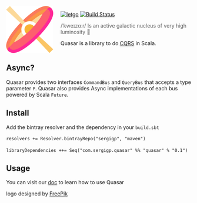 <img src="doc/image/quasar.png" align="left" width="128px" height="128px"/>
<img align="left" width="0" height="128px" hspace="10"/>

[![letgo](https://img.shields.io/badge/letgo-quasar-blue.svg?style=flat-square)](http://letgo.com)
[![Build Status](https://travis-ci.org/sergigp/quasar.svg?branch=master)](https://travis-ci.org/sergigp/quasar)

> /ˈkweɪzɑːr/ Is an active galactic nucleus of very high luminosity :dizzy:

Quasar is a library to do [CQRS](https://martinfowler.com/bliki/CQRS.html) in Scala.
<br> <br>

## Async?
Quasar provides two interfaces `CommandBus` and `QueryBus` that accepts a type parameter `P`. Quasar also provides Async implementations of each bus powered by Scala `Future`.

## Install
Add the bintray resolver and the dependency in your `build.sbt`

```
resolvers += Resolver.bintrayRepo("sergigp", "maven")

libraryDependencies ++= Seq("com.sergigp.quasar" %% "quasar" % "0.1")
```

## Usage

You can visit our [doc](doc/index.md) to learn how to use Quasar

logo designed by [FreePik](https://www.flaticon.com/authors/freepik)
